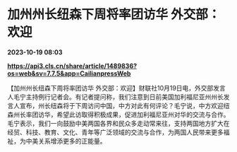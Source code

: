 # 加州州长纽森下周将率团访华 外交部：欢迎

**2023-10-19 08:03**

**https://api3.cls.cn/share/article/1489836?os=web&sv=7.7.5&app=CailianpressWeb**

【加州州长纽森下周将率团访华 外交部：欢迎】财联社10月19日电，外交部发言人毛宁主持例行记者会。有记者提问称，我们注意到日前美国加利福尼亚州州长发言人宣布，州长纽森将于下周访问中国，中方对此有何评论？毛宁说，中方欢迎纽森州长率团访华，希望此访取得积极成果，促进加利福尼亚州对华的交流与合作。毛宁表示，我们一向鼓励中美两国各界和民众多走动常来往，支持两国地方扩大在经贸、科技、教育、文化、青年等广泛领域的交流与合作，为两国人民带来更多福祉，为中美关系增添更多的正能量。